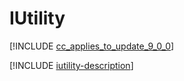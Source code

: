 # IUtility

[!INCLUDE [cc_applies_to_update_9_0_0](../../../includes/cc_applies_to_update_9_0_0.md)]

[!INCLUDE [iutility-description](includes/iutility-description.md)]